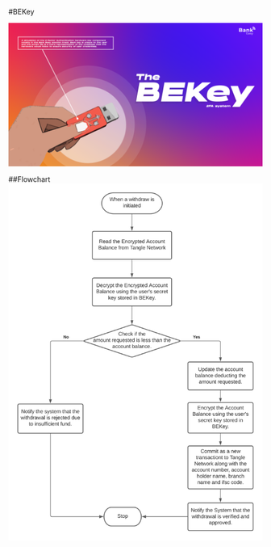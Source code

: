 #BEKey

<p align="center">
  <img src="/images/BankEasy_3.png">
</p>

##Flowchart
<img src="/BEKey/flowchart.png">
